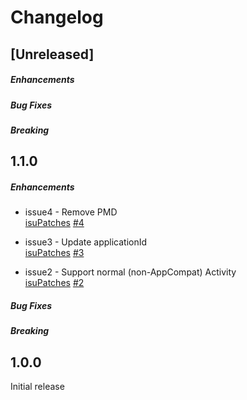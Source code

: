 # Changelog

## [Unreleased]

##### Enhancements

##### Bug Fixes

##### Breaking

## 1.1.0

##### Enhancements

*  issue4 - Remove PMD  
   [isuPatches]("https://github.com/isuPatches") [#4]("https://github.com/isuPatches/android-viewglu/issues/4")
   
*  issue3 - Update applicationId   
   [isuPatches]("https://github.com/isuPatches") [#3]("https://github.com/isuPatches/android-viewglu/issues/3")
    
*  issue2 - Support normal (non-AppCompat) Activity  
   [isuPatches]("https://github.com/isuPatches") [#2]("https://github.com/isuPatches/android-viewglu/issues/2")
    
##### Bug Fixes

##### Breaking

## 1.0.0

Initial release

